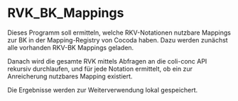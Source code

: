 # RVK_BK_Mappings
Dieses Programm soll ermitteln, welche RKV-Notationen nutzbare Mappings zur BK  in der Mapping-Registry von Cocoda haben. Dazu werden zunächst alle vorhanden RKV-BK Mappings geladen.

Danach wird die gesamte RVK mittels Abfragen an die coli-conc API rekursiv durchlaufen, und für jede Notation ermittelt, ob ein zur Anreicherung nutzbares Mapping existiert.

Die Ergebnisse werden zur Weiterverwendung lokal gespeichert.
